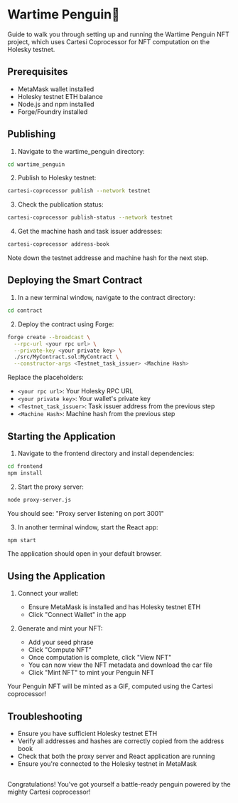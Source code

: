 # Wartime Penguin🐧

Guide to walk you through setting up and running the Wartime Penguin NFT project, which uses Cartesi Coprocessor for NFT computation on the Holesky testnet.

## Prerequisites

- MetaMask wallet installed
- Holesky testnet ETH balance
- Node.js and npm installed
- Forge/Foundry installed

## Publishing

1. Navigate to the wartime_penguin directory:
```bash
cd wartime_penguin
```

2. Publish to Holesky testnet:
```bash
cartesi-coprocessor publish --network testnet
```

3. Check the publication status:
```bash
cartesi-coprocessor publish-status --network testnet
```

4. Get the machine hash and task issuer addresses:
```bash
cartesi-coprocessor address-book
```
Note down the testnet addresse and machine hash for the next step.

## Deploying the Smart Contract

1. In a new terminal window, navigate to the contract directory:
```bash
cd contract
```

2. Deploy the contract using Forge:
```bash
forge create --broadcast \
  --rpc-url <your rpc url> \
  --private-key <your private key> \
  ./src/MyContract.sol:MyContract \
  --constructor-args <Testnet_task_issuer> <Machine Hash>
```

Replace the placeholders:
- `<your rpc url>`: Your Holesky RPC URL
- `<your private key>`: Your wallet's private key
- `<Testnet_task_issuer>`: Task issuer address from the previous step
- `<Machine Hash>`: Machine hash from the previous step

## Starting the Application

1. Navigate to the frontend directory and install dependencies:
```bash
cd frontend
npm install
```

2. Start the proxy server:
```bash
node proxy-server.js
```
You should see: "Proxy server listening on port 3001"

3. In another terminal window, start the React app:
```bash
npm start
```
The application should open in your default browser.

## Using the Application

1. Connect your wallet:
   - Ensure MetaMask is installed and has Holesky testnet ETH
   - Click "Connect Wallet" in the app
   
2. Generate and mint your NFT:
   - Add your seed phrase
   - Click "Compute NFT"
   - Once computation is complete, click "View NFT"
   - You can now view the NFT metadata and download the car file
   - Click "Mint NFT" to mint your Penguin NFT

Your Penguin NFT will be minted as a GIF, computed using the Cartesi coprocessor!

## Troubleshooting

- Ensure you have sufficient Holesky testnet ETH
- Verify all addresses and hashes are correctly copied from the address book
- Check that both the proxy server and React application are running
- Ensure you're connected to the Holesky testnet in MetaMask

##

Congratulations! You've got yourself a battle-ready penguin powered by the mighty Cartesi coprocessor!
